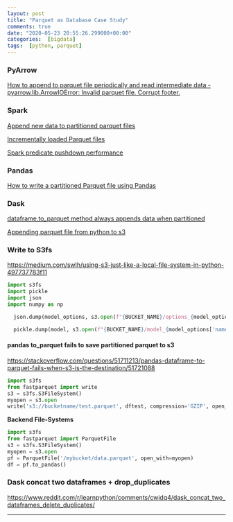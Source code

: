```yaml
---
layout: post
title: "Parquet as Database Case Study"
comments: true
date: "2020-05-23 20:55:26.299000+00:00"
categories:  [bigdata]
tags:  [python, parquet]
---
```




### PyArrow

[How to append to parquet file periodically and read intermediate data - pyarrow.lib.ArrowIOError: Invalid parquet file. Corrupt footer.](https://github.com/apache/arrow/issues/3203)

### Spark
[Append new data to partitioned parquet files](https://stackoverflow.com/questions/34935393/append-new-data-to-partitioned-parquet-files)

[Incrementally loaded Parquet files](https://aseigneurin.github.io/2017/03/14/incrementally-loaded-parquet-files.html)

[Spark predicate pushdown performance](https://stackoverflow.com/questions/51851827/spark-predicate-pushdown-performance)

### Pandas
[How to write a partitioned Parquet file using Pandas](https://stackoverflow.com/questions/52934265/how-to-write-a-partitioned-parquet-file-using-pandas)

### Dask
[dataframe.to_parquet method always appends data when partitioned](https://github.com/dask/dask/issues/5873)

[Appending parquet file from python to s3](https://github.com/dask/fastparquet/issues/327)

### Write to S3fs
https://medium.com/swlh/using-s3-just-like-a-local-file-system-in-python-497737783f11
    
```python
import s3fs
import pickle
import json
import numpy as np

  json.dump(model_options, s3.open(f"{BUCKET_NAME}/options_{model_options['name'] + str(np.random.randint(10000))}.json",'w'))

  pickle.dump(model, s3.open(f"{BUCKET_NAME}/model_{model_options['name'] + str(np.random.randint(10000))}.pkl",'w'))
```

#### pandas to_parquet fails to save partitioned parquet to s3
https://stackoverflow.com/questions/51711213/pandas-dataframe-to-parquet-fails-when-s3-is-the-destination/51721088
```python
import s3fs
from fastparquet import write
s3 = s3fs.S3FileSystem()
myopen = s3.open
write('s3://bucketname/test.parquet', dftest, compression='GZIP', open_with=myopen)
```

**Backend File-Systems**
```python
import s3fs
from fastparquet import ParquetFile
s3 = s3fs.S3FileSystem()
myopen = s3.open
pf = ParquetFile('/mybucket/data.parquet', open_with=myopen)
df = pf.to_pandas()
```

### Dask concat two dataframes + drop_duplicates
https://www.reddit.com/r/learnpython/comments/cwidq4/dask_concat_two_dataframes_delete_duplicates/








***